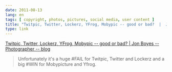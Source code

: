 ```yaml
---
date: 2011-08-13
lang: en
tags: [ copyright, photos, pictures, social media, user content ]
title: "Twitpic, Twitter, Lockerz, YFrog, Mobypic -- good or bad?  |  Jon Boyes -- Photographer -- blog"
type: link
---
```


[Twitpic, Twitter, Lockerz, YFrog, Mobypic -- good or bad?  |  Jon Boyes
-- Photographer --
blog](http://www.jonboyes.com/blog/comment/twitpic-twitter-lockerz-yfrog-mobypic-good-or-bad/)

> Unfortunately it's a huge #FAIL for Twitpic, Twitter and Lockerz and a
> big #WIN for Mobypicture and Yfrog.

